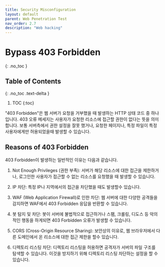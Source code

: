 ```yaml
---
title: Security Misconfiguration
layout: default
parent: Web Penetration Test
nav_order: 2.7
description: "Web hacking"
---
```



# Bypass 403 Forbidden

{: .no_toc }

## Table of Contents
{: .no_toc .text-delta }

1. TOC
{:toc}

"403 Forbidden"은 웹 서버가 요청을 거부했을 때 발생하는 HTTP 상태 코드 중 하나 입니다. 403 오류 메세지는 사용자가 요청한 리소스에 접근할 권한이 없다는 뜻을 의미 합니다. 보통 서버측에서 권한 설정을 잘못 했거나, 요청한 페이지나, 특정 파일이 특정 사용자에게만 허용되었을때 발생할 수 있습니다.

## Reasons of 403 Forbidden

403 Forbidden이 발생하는 일반적인 이유는 다음과 같습니다.

1. Not Enough Privileges (권한 부족): 서버가 해당 리소스에 대한 접근을 제한하거나, 로그인한 사용자가 접근할 수 없는 리소스를 요청했을 때 발생할 수 있습니다.

2. IP 차단: 특정 IP나 지역에서의 접근을 차단했을 때도 발생할수 있습니다.

3. WAF (Web Application Firewall)로 인한 차단: 웹 서버에 대한 다양한 공격들을 감지하면 WAF에서 403 Forbidden 응답을 반환할 수 있습니다. 

4. 봇 탐지 및 차단: 봇이 서버에 불법적으로 접근하거나 스팸, 크롤링, 디도스 등 악의적인 행동을 하게되면 403 Forbidden 오류가 발생할 수 있습니다.

5. CORS (Cross-Origin Resource Sharing): 보안상의 이유로, 웹 브라우저에서 다른 도메인에서 온 리소스에 대한 접근 제한을 할수 있습니다. 

6. 디렉토리 리스팅 차단: 디렉토리 리스팅을 허용하면 공격자가 서버의 파일 구조를 탐색할 수 있습니다. 이것을 방지하기 위해 디렉토리 리스팅 차단하는 설정을 할 수 있습니다.

